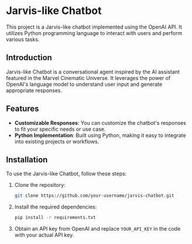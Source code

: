 # Jarvis-like Chatbot

This project is a Jarvis-like chatbot implemented using the OpenAI API. It utilizes Python programming language to interact with users and perform various tasks.

## Introduction

Jarvis-like Chatbot is a conversational agent inspired by the AI assistant featured in the Marvel Cinematic Universe. It leverages the power of OpenAI's language model to understand user input and generate appropriate responses.

## Features

- **Customizable Responses**: You can customize the chatbot's responses to fit your specific needs or use case.
- **Python Implementation**: Built using Python, making it easy to integrate into existing projects or workflows.

## Installation

To use the Jarvis-like Chatbot, follow these steps:

1. Clone the repository:
   ```bash
   git clone https://github.com/your-username/jarvis-chatbot.git
   ```

2. Install the required dependencies:
   ```bash
   pip install -r requirements.txt
   ```

3. Obtain an API key from OpenAI and replace `YOUR_API_KEY` in the code with your actual API key.

